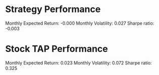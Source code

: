 # Strategy Performance
Monthly Expected Return: -0.000
Monthly Volatility: 0.027
Sharpe ratio: -0.003
# Stock TAP Performance
Monthly Expected Return: 0.023
Monthly Volatility: 0.072
Sharpe ratio: 0.325

